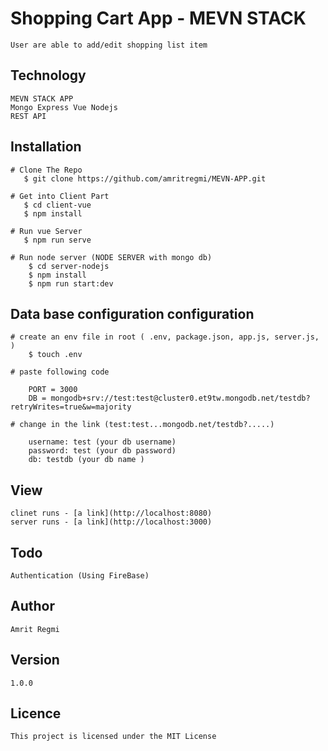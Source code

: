 # Shopping Cart App - MEVN STACK

    User are able to add/edit shopping list item

## Technology

    MEVN STACK APP
    Mongo Express Vue Nodejs
    REST API

## Installation 

    # Clone The Repo
       $ git clone https://github.com/amritregmi/MEVN-APP.git

    # Get into Client Part
       $ cd client-vue
       $ npm install

    # Run vue Server 
       $ npm run serve
    
    # Run node server (NODE SERVER with mongo db)
        $ cd server-nodejs
        $ npm install
        $ npm run start:dev

## Data base configuration configuration 
    
    # create an env file in root ( .env, package.json, app.js, server.js, )
        $ touch .env
    
    # paste following code 
    
        PORT = 3000
        DB = mongodb+srv://test:test@cluster0.et9tw.mongodb.net/testdb?retryWrites=true&w=majority

    # change in the link (test:test...mongodb.net/testdb?.....)

        username: test (your db username)
        password: test (your db password)
        db: testdb (your db name )

## View

    clinet runs - [a link](http://localhost:8080)
    server runs - [a link](http://localhost:3000)

## Todo 

    Authentication (Using FireBase)


## Author

    Amrit Regmi

## Version 
    1.0.0

## Licence
    This project is licensed under the MIT License
